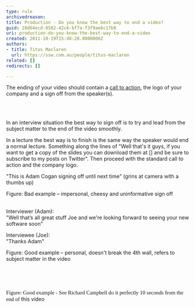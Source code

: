 ```yaml
---
type: rule
archivedreason: 
title: Production - Do you know the best way to end a video?
guid: 28d64ecd-0582-42c6-bf7a-f3f9ae6c17b8
uri: production-do-you-know-the-best-way-to-end-a-video
created: 2011-10-19T15:48:28.0000000Z
authors:
- title: Titus Maclaren
  url: https://ssw.com.au/people/titus-maclaren
related: []
redirects: []

---
```



<p>The ending of your video should contain a <a href="/DesignandPresentation/RulesToBetterVideoRecording/Pages/Adding-a-call-to-action.aspx">call to action</a>, the logo of your company and a sign off from the speaker(s).</p>
<br><excerpt class='endintro'></excerpt><br>
<p>In an interview situation the best way to sign off is to try and lead from the subject matter to the end of the video smoothly.</p>
<p>In a lecture the best way is to finish is the same way the speaker would end a normal lecture. Something along the lines of &quot;Well that's it guys, if you want to get a copy of the slides you can download them at [] and be sure to subscribe to my posts on Twitter&quot;. Then proceed with the standard call to action and the company logo.</p>
<p class="ssw-rteStyle-GreyBox">&quot;This is Adam Cogan signing off until next time&quot; (grins at camera with a thumbs up)</p>
<span class="ssw-rteStyle-FigureBad">Figure&#58; Bad example – impersonal, cheesy and uninformative sign off</span> <p><br>Interviewer (Adam)&#58; <br>&quot;Well that’s all great stuff Joe and we're looking forward to seeing your new software soon&quot; <br></p>
<p>Interviewee (Joe)&#58; <br>&quot;Thanks Adam&quot;</p>
<p class="ssw-rteStyle-FigureGood">Figure&#58; Good example – personal, doesn't break the 4th wall, refers to subject matter in the video</p>
<p><span style="font-family&#58;'calibri','sans-serif';font-size&#58;11pt;"></span>&#160;</p>
<div class="ms-rtestate-read ms-rte-wpbox"><div id="div_9d4570df-6f32-40a0-91b3-198d58af3aaf" class="ms-rtestate-notify  ms-rtestate-read 9d4570df-6f32-40a0-91b3-198d58af3aaf"></div>
<div id="vid_9d4570df-6f32-40a0-91b3-198d58af3aaf" style="display&#58;none;"></div></div>
<p>&#160;</p>
<p class="ssw-rteStyle-FigureGood"><span style="font-family&#58;'calibri','sans-serif';font-size&#58;11pt;">Figure&#58; Good example - See Richard Campbell do it perfectly 10 seconds from the end of </span>this video</p>


